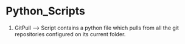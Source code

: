 # Python_Scripts

1. GitPull --> Script contains a python file which pulls from all the git repositories configured on its current folder. 
